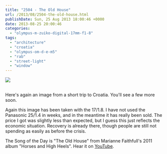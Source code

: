 ```yaml
---
title: "2504 - The Old House"
url: /2013/08/2504-the-old-house.html
publishDate: Sun, 25 Aug 2013 18:00:46 +0000
date: 2013-08-25 20:00:46
categories: 
  - "olympus-m-zuiko-digital-17mm-f1-8"
tags: 
  - "architecture"
  - "croatia"
  - "olympus-om-d-e-m5"
  - "rab"
  - "street-light"
  - "window"
---
```

<div class="container">
<div class="center"><a target="_blank" href="https://d25zfm9zpd7gm5.cloudfront.net/1200x1200/2013/20130807_160838_lr.jpg"><img src="https://d25zfm9zpd7gm5.cloudfront.net/0600x0600/2013/20130807_160838_lr.jpg" /></a></div>
</div>
<br />

Here's again an image from a short trip to Croatia. You'll see a few more soon.

Again this image has been taken with the 17/1.8. I have not used the Panasonic 25/1.4 in weeks, and in the meantime it has really been sold. The price I got was slightly less than expected, but I guess this just reflects the economic situation. Recovery is already there, though people are still not spending as easily as before the crisis.

 The Song of the Day is "The Old House" from Marianne Faithfull's 2011 album "Horses and High Heels". Hear it on <a href="http://www.youtube.com/watch?v=SZKcfkMXmA4" target="_blank">YouTube</a>.
